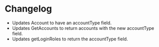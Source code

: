 # Changelog

* Updates Account to have an accountType field.
* Updates GetAccounts to return accounts with the new accountType field.
* Updates getLoginRoles to return the accountType field.
